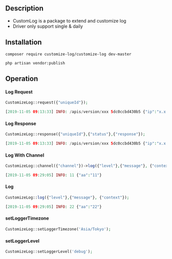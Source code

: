 ## Description
* CustomLog is a package to extend and customize log
* Driver only support single & daily

## Installation
```
composer require customize-log/customize-log dev-master

php artisan vendor:publish
```
## Operation
#### Log Request
```php
CustomizeLog::request({"uniqueId"});

[2019-11-05 09:13:33] INFO: /apis/version/xxx 5dc0ccbd430b5 {"ip":"x.x.x.x","request":{""}} 

```
#### Log Response
```php
CustomizeLog::response({"uniqueId"},{"status"},{"response"});

[2019-11-05 09:13:33] INFO: /apis/version/xxx 5dc0ccbd430b5 {"ip":"x.x.x.x","status":true,"response":""} 
```
#### Log With Channel
```php
CustomizeLog::channel({"channel"})->log({"level"},{"message"}, {"context"});

[2019-11-05 09:29:05] INFO: 11 {"aa":"11"} 
```
#### Log
```php
CustomizeLog::log({"level"},{"message"}, {"context"});

[2019-11-05 09:29:05] INFO: 22 {"aa":"22"} 
```

#### setLoggerTimezone
```php
CustomizeLog::setLoggerTimezone('Asia/Tokyo');
```

#### setLoggerLevel
```php
CustomizeLog::setLoggerLevel('debug');
```
